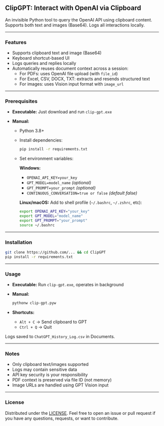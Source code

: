## ClipGPT: Interact with OpenAI via Clipboard

An invisible Python tool to query the OpenAI API using clipboard content. Supports both text and images (Base64). Logs all interactions locally.

---

### Features

* Supports clipboard text and image (Base64)
* Keyboard shortcut-based UI
* Logs queries and replies locally
* Automatically reuses document context across a session:
  * For PDFs: uses OpenAI file upload (with `file_id`)
  * For Excel, CSV, DOCX, TXT: extracts and resends structured text
  * For images: uses Vision input format with `image_url`

---

### Prerequisites

* **Executable:** Just download and run `clip-gpt.exe`
* **Manual:**

  * Python 3.8+
  * Install dependencies:

    ```bash
    pip install -r requirements.txt
    ```
  * Set environment variables:

    **Windows:**

    * `OPENAI_API_KEY=your_key`
    * `GPT_MODEL=model_name` *(optional)*
    * `GPT_PROMPT=your_prompt` *(optional)*
    * `CONTINUOUS_CONVERSATION=true or false` *(default false)*

    **Linux/macOS:** Add to shell profile (`~/.bashrc`, `~/.zshrc`, etc):

    ```bash
    export OPENAI_API_KEY="your_key"
    export GPT_MODEL="model_name"
    export GPT_PROMPT="your_prompt"
    source ~/.bashrc
    ```

---

### Installation

```bash
git clone https://github.com/... && cd ClipGPT
pip install -r requirements.txt
```

---

### Usage

* **Executable:** Run `clip-gpt.exe`, operates in background
* **Manual:**

  ```bash
  pythonw clip-gpt.pyw
  ```
* **Shortcuts:**

  * `Alt + C` → Send clipboard to GPT
  * `Ctrl + Q` → Quit

Logs saved to `ChatGPT_History_Log.csv` in Documents.

---

### Notes

* Only clipboard text/images supported
* Logs may contain sensitive data
* API key security is your responsibility
* PDF context is preserved via file ID (not memory)
* Image URLs are handled using GPT Vision input

---

### License

Distributed under the [LICENSE](LICENSE.md).
Feel free to open an issue or pull request if you have any questions, requests, or want to contribute.